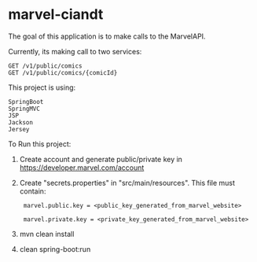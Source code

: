 # marvel-ciandt

The goal of this application is to make calls to the MarvelAPI.

Currently, its making call to two services:

    GET /v1/public/comics
    GET /v1/public/comics/{comicId}

This project is using:

    SpringBoot
    SpringMVC
    JSP
    Jackson
    Jersey

To Run this project:

1. Create account and generate public/private key in https://developer.marvel.com/account
2. Create "secrets.properties" in "src/main/resources". This file must contain:

        marvel.public.key = <public_key_generated_from_marvel_website>

        marvel.private.key = <private_key_generated_from_marvel_website>
3. mvn clean install
4. clean spring-boot:run